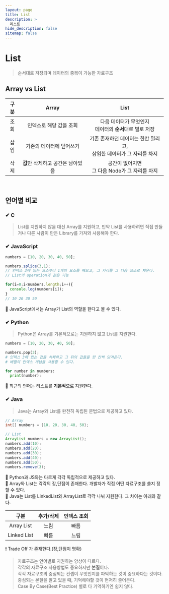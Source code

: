 ```yaml
---
layout: page
title: List
description: >
  리스트
hide_description: false
sitemap: false
---
```


# List

> 순서대로 저장되며 데이터의 중복이 가능한 자료구조

## Array vs List

|구분|Array|List|
|:---:|:---:|:---:|
|조회|인덱스로 해당 값을 조회|다음 데이터가 무엇인지<br/> 데이터의 **순서**대로 별로 저장|
|삽입|기존의 데이터에 덮어쓰기|기존 존재하던 데이터는 한칸 밀리고,<br/> 삽입한 데이터가 그 자리를 차지|
|삭제|**값**만 삭제하고 공간은 남아있음|공간이 없어지면<br/> 그 다음 Node가 그 자리를 차지|

<br/>

## 언어별 비교

### ✔ C

> List를 지원하지 않음
> 대신 Array를 지원하고, 만약 List를 사용하려면 직접 만들거나 다른 사람이 만든 Library를 가져와 사용해야 한다.

### ✔ JavaScript

``` javascript
numbers = [10, 20, 30, 40, 50];

numbers.splice(3,1);
// 인덱스 3에 있는 요소부터 1개의 요소를 빼오고, 그 자리를 그 다음 요소로 채운다.
// List의 operation과 같은 기능

for(i=0;i<numbers.length;i++){
  console.log(numbers[i]);
}
// 10 20 30 50
```

📌 JavaScript에서는 Array가 List의 역할을 한다고 볼 수 있다.

### ✔ Python

> Python은 Array를 기본적으로는 지원하지 않고 List를 지원한다.

``` python
numbers = [10, 20, 30, 40, 50];

numbers.pop(3);
# 인덱스 3에 있는 값을 삭제하고 그 뒤의 값들을 한 칸씩 당겨온다.
# 배열의 인덱스 개념을 사용할 수 있다.

for number in numbers:
  print(number);

```

📌 최근의 언어는 리스트를 **기본적으로** 지원한다.  

### ✔ Java
> Java는 Array와 List를 완전히 독립된 문법으로 제공하고 있다.  

``` java
// Array
int[] numbers = {10, 20, 30, 40, 50};

// List
ArrayList numbers = new ArrayList();
numbers.add(10);
numbers.add(20);
numbers.add(30);
numbers.add(40);
numbers.add(50);
numbers.remove(3);
```
📌 Python과 JS와는 다르게 각각 독립적으로 제공하고 있다.  
📌 Array와 List는 각각의 장,단점이 존재한다. 개발자가 직접 어떤 자료구조를 쓸지 정할 수 있다.  
📌 Java는 List를 LinkedList와 ArrayList로 각각 나눠 지원한다. 그 차이는 아래와 같다.

|구분|추가/삭제|인덱스 조회|
|:---:|:---:|:---:|
|Array List|느림|빠름|
|Linked List|빠름|느림|
❗ Trade Off 가 존재한다.(장,단점이 명확)

> 자료구조는 언어별로 지원하는 양상이 다르다.  
> 각각의 자료구조 사용방법도 중요하지만 **본질**이다.  
> 각각 자료구조의 중심되는 컨셉이 무엇인지를 파악하는 것이 중요하다는 것이다.  
> 중심되는 본질을 알고 있을 때, 기억해야할 것이 현저히 줄어든다.  
> Case By Case(Best Practice) 별로 다 기억하기엔 쉽지 않다.